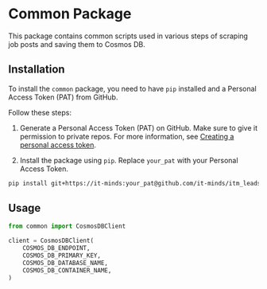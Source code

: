 # Common Package

This package contains common scripts used in various steps of scraping job posts and saving them to Cosmos DB.

## Installation

To install the `common` package, you need to have `pip` installed and a Personal Access Token (PAT) from GitHub.

Follow these steps:

1. Generate a Personal Access Token (PAT) on GitHub. Make sure to give it permission to private repos. For more information, see [Creating a personal access token](https://docs.github.com/en/authentication/keeping-your-account-and-data-secure/creating-a-personal-access-token).

2. Install the package using `pip`. Replace `your_pat` with your Personal Access Token.

```bash
pip install git+https://it-minds:your_pat@github.com/it-minds/itm_leads-finder-scripts.git@main#egg=common\&subdirectory=common
```

## Usage

```python
from common import CosmosDBClient

client = CosmosDBClient(
    COSMOS_DB_ENDPOINT,
    COSMOS_DB_PRIMARY_KEY,
    COSMOS_DB_DATABASE_NAME,
    COSMOS_DB_CONTAINER_NAME,
)
```
